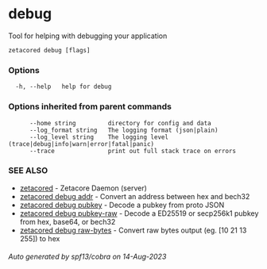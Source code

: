 # debug

Tool for helping with debugging your application

```
zetacored debug [flags]
```

### Options

```
  -h, --help   help for debug
```

### Options inherited from parent commands

```
      --home string         directory for config and data 
      --log_format string   The logging format (json|plain) 
      --log_level string    The logging level (trace|debug|info|warn|error|fatal|panic) 
      --trace               print out full stack trace on errors
```

### SEE ALSO

* [zetacored](zetacored.md)	 - Zetacore Daemon (server)
* [zetacored debug addr](zetacored_debug_addr.md)	 - Convert an address between hex and bech32
* [zetacored debug pubkey](zetacored_debug_pubkey.md)	 - Decode a pubkey from proto JSON
* [zetacored debug pubkey-raw](zetacored_debug_pubkey-raw.md)	 - Decode a ED25519 or secp256k1 pubkey from hex, base64, or bech32
* [zetacored debug raw-bytes](zetacored_debug_raw-bytes.md)	 - Convert raw bytes output (eg. [10 21 13 255]) to hex

###### Auto generated by spf13/cobra on 14-Aug-2023
